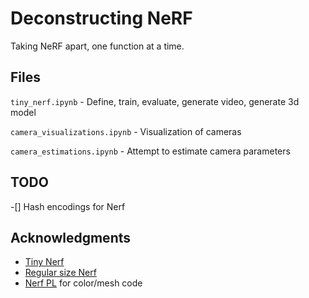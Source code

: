 # Deconstructing NeRF
Taking NeRF apart, one function at a time.

## Files

`tiny_nerf.ipynb` - Define, train, evaluate, generate video, generate 3d model 

`camera_visualizations.ipynb` - Visualization of cameras


`camera_estimations.ipynb` - Attempt to estimate camera parameters


## TODO
-[] Hash encodings for Nerf

## Acknowledgments
- [Tiny Nerf](https://github.com/bmild/nerf/blob/master/tiny_nerf.ipynb)
- [Regular size Nerf](https://github.com/yenchenlin/nerf-pytorch)
- [Nerf PL](https://github.com/kwea123/nerf_pl) for color/mesh code